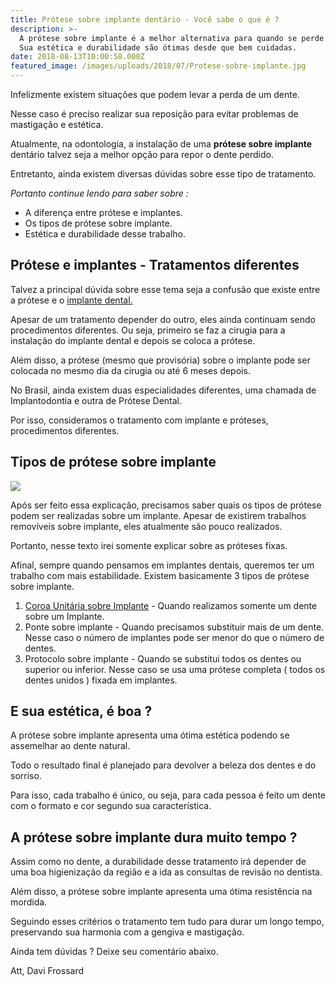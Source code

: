 ```yaml
---
title: Prótese sobre implante dentário - Você sabe o que é ?
description: >-
  A prótese sobre implante é a melhor alternativa para quando se perde um dente.
  Sua estética e durabilidade são ótimas desde que bem cuidadas.
date: 2018-08-13T10:00:58.000Z
featured_image: /images/uploads/2018/07/Protese-sobre-implante.jpg
---
```


Infelizmente existem situações que podem levar a perda de um dente. 

Nesse caso é preciso realizar sua reposição para evitar problemas de mastigação e estética. 

Atualmente, na odontologia, a instalação de uma **prótese sobre implante** dentário talvez seja a melhor opção para repor o dente perdido. 

Entretanto, ainda existem diversas dúvidas sobre esse tipo de tratamento. 

_Portanto continue lendo para saber sobre :_

*   A diferença entre prótese e implantes.
*   Os tipos de prótese sobre implante.
*   Estética e durabilidade desse trabalho.

**Prótese e implantes - Tratamentos diferentes**
------------------------------------------------

Talvez a principal dúvida sobre esse tema seja a confusão que existe entre a prótese e o [implante dental.](/implante-dentario/) 

Apesar de um tratamento depender do outro, eles ainda continuam sendo procedimentos diferentes. Ou seja, primeiro se faz a cirugia para a instalação do implante dental e depois se coloca a prótese. 

Além disso, a prótese (mesmo que provisória) sobre o implante pode ser colocada no mesmo dia da cirugia ou até 6 meses depois. 

No Brasil, ainda existem duas especialidades diferentes, uma chamada de Implantodontia e outra de Prótese Dental. 

Por isso, consideramos o tratamento com implante e próteses, procedimentos diferentes.

**Tipos de prótese sobre implante**
-----------------------------------

![](/images/uploads/2018/07/Protese-sobre-implante-dentario.jpg) 

Após ser feito essa explicação, precisamos saber quais os tipos de prótese podem ser realizadas sobre um implante.
Apesar de existirem trabalhos removíveis sobre implante, eles atualmente são pouco realizados. 

Portanto, nesse texto irei somente explicar sobre as próteses fixas. 

Afinal, sempre quando pensamos em implantes dentais, queremos ter um trabalho com mais estabilidade. Existem basicamente 3 tipos de prótese sobre implante.

1.  [Coroa Unitária sobre Implante](/coroa-dentaria/) \- Quando realizamos somente um dente sobre um Implante.
2.  Ponte sobre implante - Quando precisamos substituir mais de um dente. Nesse caso o número de implantes pode ser menor do que o número de dentes.
3.  Protocolo sobre implante - Quando se substitui todos os dentes ou superior ou inferior. Nesse caso se usa uma prótese completa ( todos os dentes unidos ) fixada em implantes.

**E sua estética, é boa ?**
---------------------------

A prótese sobre implante apresenta uma ótima estética podendo se assemelhar ao dente natural. 

Todo o resultado final é planejado para devolver a beleza dos dentes e do sorriso. 

Para isso, cada trabalho é único, ou seja, para cada pessoa é feito um dente com o formato e cor segundo sua característica.

**A prótese sobre implante dura muito tempo ?**
-----------------------------------------------

Assim como no dente, a durabilidade desse tratamento irá depender de uma boa higienização da região e a ida as consultas de revisão no dentista. 

Além disso, a prótese sobre implante apresenta uma ótima resistência na mordida. 

Seguindo esses critérios o tratamento tem tudo para durar um longo tempo, preservando sua harmonia com a gengiva e mastigação.

Ainda tem dúvidas ? Deixe seu comentário abaixo.

Att,
Davi Frossard
